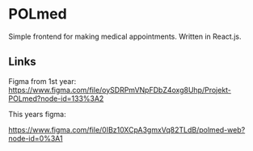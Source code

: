 # POLmed

Simple frontend for making medical appointments. Written in React.js.

## Links

Figma from 1st year:
https://www.figma.com/file/oySDRPmVNpFDbZ4oxg8Uhp/Projekt-POLmed?node-id=133%3A2

This years figma:

https://www.figma.com/file/0IBz10XCpA3gmxVq82TLdB/polmed-web?node-id=0%3A1
